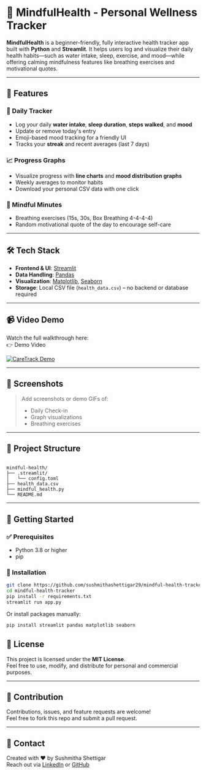 # 🌱 MindfulHealth - Personal Wellness Tracker

**MindfulHealth** is a beginner-friendly, fully interactive health tracker app built with **Python** and **Streamlit**. It helps users log and visualize their daily health habits—such as water intake, sleep, exercise, and mood—while offering calming mindfulness features like breathing exercises and motivational quotes.

---

## 🚀 Features

### 📅 Daily Tracker

- Log your daily **water intake**, **sleep duration**, **steps walked**, and **mood**
- Update or remove today's entry
- Emoji-based mood tracking for a friendly UI
- Tracks your **streak** and recent averages (last 7 days)

### 📈 Progress Graphs

- Visualize progress with **line charts** and **mood distribution graphs**
- Weekly averages to monitor habits
- Download your personal CSV data with one click

### 🧘 Mindful Minutes

- Breathing exercises (15s, 30s, Box Breathing 4-4-4-4)
- Random motivational quote of the day to encourage self-care

---

## 🛠️ Tech Stack

- **Frontend & UI**: [Streamlit](https://streamlit.io/)
- **Data Handling**: [Pandas](https://pandas.pydata.org/)
- **Visualization**: [Matplotlib](https://matplotlib.org/), [Seaborn](https://seaborn.pydata.org/)
- **Storage**: Local CSV file (`health_data.csv`) – no backend or database required

---

## 📹 Video Demo

Watch the full walkthrough here:  
👉 Demo Video

[![CareTrack Demo](https://img.youtube.com/vi/tKiqx73z1Oo/0.jpg)](https://youtu.be/tKiqx73z1Oo)

---

## 📸 Screenshots

> Add screenshots or demo GIFs of:
>
> - Daily Check-in
> - Graph visualizations
> - Breathing exercises

---

## 📂 Project Structure

<pre lang="bash"><code>
mindful-health/
├── .streamlit/
│   └── config.toml
├── health_data.csv
├── mindful_health.py
└── README.md
</code></pre>

---

## 🧪 Getting Started

### ✅ Prerequisites

- Python 3.8 or higher
- pip

### 🔧 Installation

```bash
git clone https://github.com/sushmithashettigar29/mindful-health-tracker.git
cd mindful-health-tracker
pip install -r requirements.txt
streamlit run app.py
```

Or install packages manually:

```bash
pip install streamlit pandas matplotlib seaborn

```

## 📝 License

This project is licensed under the **MIT License**.  
Feel free to use, modify, and distribute for personal and commercial purposes.

---

## 🙌 Contribution

Contributions, issues, and feature requests are welcome!  
Feel free to fork this repo and submit a pull request.

---

## 💬 Contact

Created with ❤️ by Sushmitha Shettigar  
Reach out via [LinkedIn](https://www.linkedin.com/in/sushmithashettigar/) or [GitHub](https://github.com/sushmithashettigar29)
